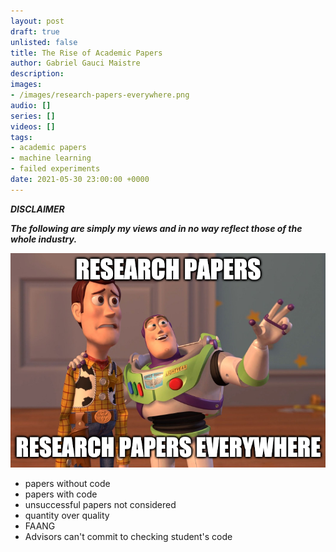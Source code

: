 ```yaml
---
layout: post
draft: true
unlisted: false
title: The Rise of Academic Papers
author: Gabriel Gauci Maistre
description: 
images:
- /images/research-papers-everywhere.png
audio: []
series: []
videos: []
tags:
- academic papers
- machine learning
- failed experiments
date: 2021-05-30 23:00:00 +0000
---
```


***DISCLAIMER***

***The following are simply my views and in no way reflect those of the whole industry.***

![alt text](/images/research-papers-everywhere.png "Logo Title Text 1")

* papers without code
* papers with code
* unsuccessful papers not considered
* quantity over quality
* FAANG
* Advisors can't commit to checking student's code